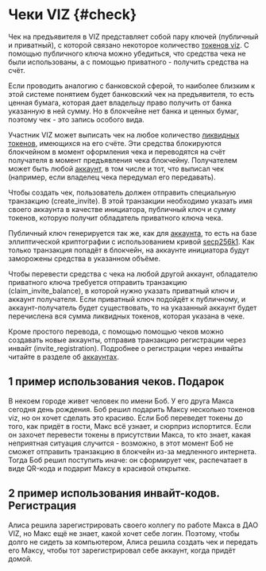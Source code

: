 # Чеки VIZ {#check}

Чек на предъявителя в VIZ представляет собой пару ключей (публичный и приватный), с которой связано некоторое количество [токенов viz](./economy.html#viz-token). С помощью публичного ключа можно убедиться, что средства чека не были использованы, а с помощью приватного - получить средства на счёт.

Если проводить аналогию с банковской сферой, то наиболее близким к этой системе понятием будет банковский чек на предъявителя, то есть ценная бумага, которая дает владельцу право получить от банка указанную в ней сумму. Но в блокчейне нет банка и ценных бумаг, поэтому чек - это запись особого вида.

Участник VIZ может выписать чек на любое количество [ликвидных токенов](./economy.html#viz-token), имеющихся на его счёте. Эти средства блокируются блокчейном в момент оформления чека и переводятся на счёт получателя в момент предъявления чека блокчейну. Получателем может быть любой [аккаунт](./accounts.html), в том числе и тот, что выписал чек (например, если владелец чека передумал его передавать).

Чтобы создать чек, пользователь должен отправить специальную транзакцию (create_invite). В этой транзакции необходимо указать имя своего аккаунта в качестве инициатора, публичный ключ и сумму токенов, которую получит обладатель приватного ключа чека.

Публичный ключ генерируется так же, как для [аккаунта](./accounts.html), то есть на базе эллиптической криптографии с использованием кривой [secp256k1](https://en.bitcoin.it/wiki/Secp256k1). Как только транзакция попадёт в блокчейн, на аккаунте инициатора будут заморожены средства в указанном объёме.

Чтобы перевести средства с чека на любой другой аккаунт, обладателю приватного ключа требуется отправить транзакцию (claim_invite_balance), в которой нужно указать приватный ключ и аккаунт получателя. Если приватный ключ подойдёт к публичному, и аккаунт-получатель будет существовать, то на указанный аккаунт будет перечислена вся сумма ликвидных токенов, которая указана в чеке.

Кроме простого перевода, с помощью помощью чеков можно создавать новые аккаунты, отправив транзакцию регистрации через инвайт (invite_registration). Подробнее о регистрации через инвайты читайте в разделе об [аккаунтах](./accounts.html#invite-reg).

## 1 пример использования чеков. Подарок

В некоем городе живет человек по имени Боб. У его друга Макса сегодня день рождения. Боб решил подарить Максу несколько токенов viz, но он хочет сделать это красиво. Если Боб переведет токены до того, как придёт в гости, Макс всё узнает, и сюрприз испортится. Если он захочет перевести токены в присутствии Макса, то кто знает, какая неприятная ситуация случится - возможно, в этот момент Боб не сможет отправить транзакцию в блокчейн из-за медленного интернета. Тогда Боб решил поступить иначе: он сформирует чек, распечатает в виде QR-кода и подарит Максу в красивой открытке.

## 2 пример использования инвайт-кодов. Регистрация

Алиса решила зарегистрировать своего коллегу по работе Макса в ДАО VIZ, но Макс ещё не знает, какой хочет себе логин. Поэтому, чтобы долго не сидеть за компьютером, Алиса решила создать чек и передать его Макcу, чтобы тот зарегистрировал себе аккаунт, когда придёт домой.